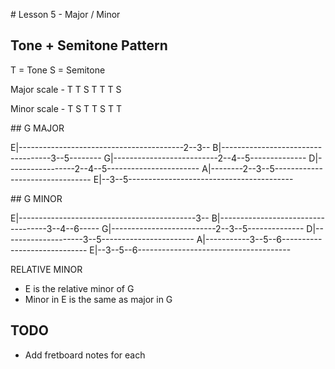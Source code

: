 
# Lesson 5 - Major / Minor

## Tone + Semitone Pattern
T = Tone
S = Semitone

Major scale - T T S T T T S

Minor scale - T S T T S T T

## G MAJOR

E|-----------------------------------------2--3--
B|-----------------------------------3--5--------
G|--------------------------2--4--5--------------
D|-----------------2--4--5-----------------------
A|--------2--3--5--------------------------------
E|--3--5-----------------------------------------

## G MINOR

E|--------------------------------------------3--
B|-----------------------------------3--4--6-----
G|--------------------------2--3--5--------------
D|--------------------3--5-----------------------
A|-----------3--5--6-----------------------------
E|--3--5--6--------------------------------------

RELATIVE MINOR

- E is the relative minor of G
- Minor in E is the same as major in G

## TODO

- Add fretboard notes for each
